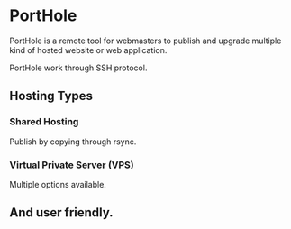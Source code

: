 # PortHole
PortHole is a remote tool for webmasters to publish and upgrade multiple kind of hosted website or web application.

PortHole work through SSH protocol.

## Hosting Types
### Shared Hosting
Publish by copying through rsync.
### Virtual Private Server (VPS)
Multiple options available.
## And user friendly.
